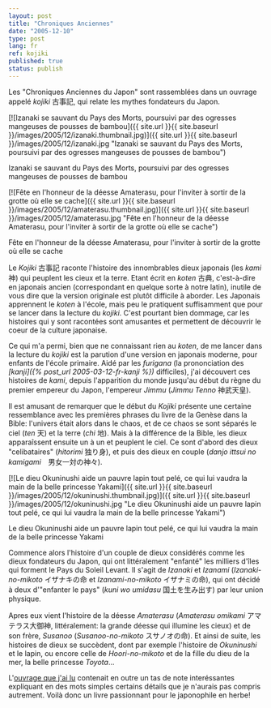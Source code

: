 ```yaml
---
layout: post
title: "Chroniques Anciennes"
date: "2005-12-10"
type: post
lang: fr
ref: kojiki
published: true
status: publish
---
```




Les "Chroniques Anciennes du Japon" sont rassemblées dans un ouvrage appelé _kojiki_ 古事記, qui relate les mythes fondateurs du Japon.

 

[![Izanaki se sauvant du Pays des Morts, poursuivi par des ogresses mangeuses de pousses de bambou]({{ site.url }}{{ site.baseurl }}/images/2005/12/izanaki.thumbnail.jpg)]({{ site.url }}{{ site.baseurl }}/images/2005/12/izanaki.jpg "Izanaki se sauvant du Pays des Morts, poursuivi par des ogresses mangeuses de pousses de bambou")

Izanaki se sauvant du Pays des Morts, poursuivi par des ogresses mangeuses de pousses de bambou

[![Fête en l'honneur de la déesse Amaterasu, pour l'inviter à sortir de la grotte où elle se cache]({{ site.url }}{{ site.baseurl }}/images/2005/12/amaterasu.thumbnail.jpg)]({{ site.url }}{{ site.baseurl }}/images/2005/12/amaterasu.jpg "Fête en l'honneur de la déesse Amaterasu, pour l'inviter à sortir de la grotte où elle se cache")

Fête en l'honneur de la déesse Amaterasu, pour l'inviter à sortir de la grotte où elle se cache

Le _Kojiki_ 古事記 raconte l'histoire des innombrables dieux japonais (les _kami_ 神) qui peuplent les cieux et la terre. Etant écrit en _koten_ 古典, c'est-à-dire en japonais ancien (correspondant en quelque sorte à notre latin), inutile de vous dire que la version originale est plutôt difficile à aborder. Les Japonais apprennent le _koten_ à l'école, mais peu le pratiquent suffisamment que pour se lancer dans la lecture du _kojiki_. C'est pourtant bien dommage, car les histoires qui y sont racontées sont amusantes et permettent de découvrir le coeur de la culture japonaise.

Ce qui m'a permi, bien que ne connaissant rien au _koten_, de me lancer dans la lecture du _kojiki_ est la parution d'une version en japonais moderne, pour enfants de l'école primaire. Aidé par les _furigana_ (la prononciation des _[kanji]({% post_url 2005-03-12-fr-kanji %})_ difficiles), j'ai découvert ces histoires de _kami_, depuis l'apparition du monde jusqu'au début du règne du premier empereur du Japon, l'empereur _Jimmu_ (_Jimmu Tenno_ 神武天皇).

Il est amusant de remarquer que le début du _Kojiki_ présente une certaine ressemblance avec les premières phrases du livre de la Genèse dans la Bible: l'univers était alors dans le chaos, et de ce chaos se sont séparés le ciel (_ten_ 天) et la terre (_chi_ 地). Mais à la différence de la Bible, les dieux apparaîssent ensuite un à un et peuplent le ciel. Ce sont d'abord des dieux "celibataires" (_hitorimi_ 独り身), et puis des dieux en couple (_danjo ittsui no kamigami_　男女一対の神々).

[![Le dieu Okuninushi aide un pauvre lapin tout pelé, ce qui lui vaudra la main de la belle princesse Yakami]({{ site.url }}{{ site.baseurl }}/images/2005/12/okuninushi.thumbnail.jpg)]({{ site.url }}{{ site.baseurl }}/images/2005/12/okuninushi.jpg "Le dieu Okuninushi aide un pauvre lapin tout pelé, ce qui lui vaudra la main de la belle princesse Yakami")

Le dieu Okuninushi aide un pauvre lapin tout pelé, ce qui lui vaudra la main de la belle princesse Yakami

Commence alors l'histoire d'un couple de dieux considérés comme les dieux fondateurs du Japon, qui ont littéralement "enfanté" les milliers d'îles qui forment le Pays du Soleil Levant. Il s'agit de _Izanaki_ et _Izanami_ (_Izanaki-no-mikoto_ イザナキの命 et _Izanami-no-mikoto_ イザナミの命), qui ont décidé à deux d'"enfanter le pays" (_kuni wo umidasu_ 国土を生み出す) par leur union physique.

Apres eux vient l'histoire de la déesse _Amaterasu_ (_Amaterasu omikami_ アマテラス大御神, littéralement: la grande déesse qui illumine les cieux) et de son frère, _Susanoo_ (_Susanoo-no-mikoto_ スサノオの命). Et ainsi de suite, les histoires de dieux se succèdent, dont par exemple l'histoire de _Okuninushi_ et le lapin, ou encore celle de _Hoori-no-mikoto_ et de la fille du dieu de la mer, la belle princesse _Toyota_...

L'[ouvrage que j'ai lu](http://www.amazon.co.jp/exec/obidos/ASIN/406250801X/qid=1134197469/sr=8-1/ref=sr_8_xs_ap_i1_xgl/249-1981111-2165913) contenait en outre un tas de note interéssantes expliquant en des mots simples certains détails que je n'aurais pas compris autrement. Voilà donc un livre passionnant pour le japonophile en herbe!


